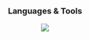 <h3 align="center">Languages & Tools</h3>
<p align="center"> 
<img src="https://skillicons.dev/icons?i=go,cpp,c,html,js,css,bootstrap,python,bash,vscode,vim,neovim,discord,docker,kubernetes,jenkins,express,git,github,githubactions,linux,apple,kali,redhat,arch,md,nextjs,npm,nginx,nodejs,postgres,postman,tauri,react,redis,regex,rust,aws,replit,stackoverflow,mysql,vercel,wasm&perline=8&theme=dark" />
</p>
